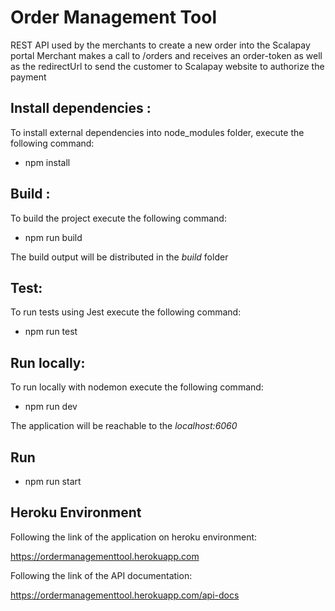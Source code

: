 # Order Management Tool

REST API used by the merchants to create a new order into the Scalapay portal
Merchant makes a call to /orders and receives an order-token as well as the redirectUrl to send the customer to Scalapay website to authorize the payment

## Install dependencies :
To install external dependencies into node_modules folder, execute the following command:

- npm install

## Build :
To build the project execute the following command:

- npm run build

The build output will be distributed in the *build* folder

## Test:
To run tests using Jest execute the following command:

- npm run test

## Run locally:

To run locally with nodemon execute the following command:

- npm run dev

The application will be reachable to the *localhost:6060*

## Run

- npm run start

## Heroku Environment

Following the link of the application on heroku environment:

https://ordermanagementtool.herokuapp.com

Following the link of the API documentation:

https://ordermanagementtool.herokuapp.com/api-docs
